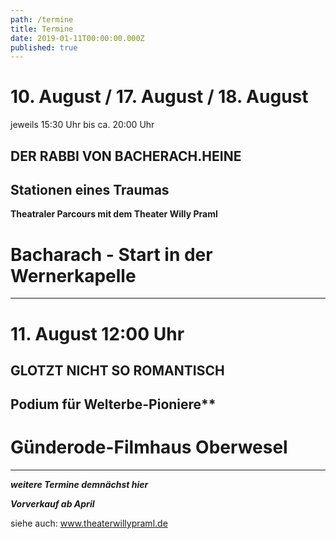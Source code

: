 ```yaml
---
path: /termine
title: Termine
date: 2019-01-11T00:00:00.000Z
published: true
---
```



# 10. August /  17. August / 18. August  
jeweils 15:30 Uhr bis ca. 20:00 Uhr   
## DER RABBI VON BACHERACH.HEINE
## Stationen eines Traumas    
**Theatraler Parcours mit dem Theater Willy Praml**  
# Bacharach - Start in der Wernerkapelle   


---


# 11. August 12:00 Uhr
## GLOTZT NICHT SO ROMANTISCH   
## Podium für Welterbe-Pioniere**
# Günderode-Filmhaus Oberwesel




---

***weitere Termine demnächst hier***      

***Vorverkauf ab April***     

siehe auch: www.theaterwillypraml.de  
